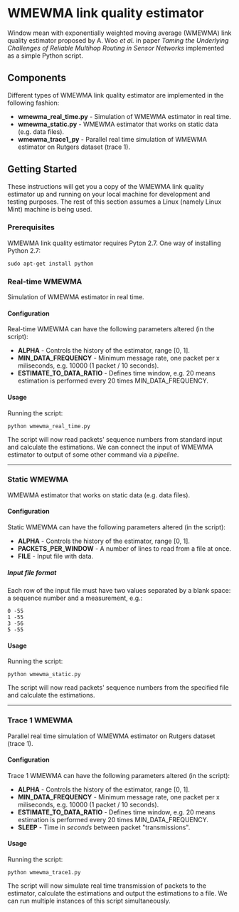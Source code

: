 # WMEWMA link quality estimator

Window mean with exponentially weighted moving average (WMEWMA) link quality estimator proposed by A. Woo *et al.* in paper *Taming the Underlying Challenges of Reliable Multihop Routing in Sensor Networks* implemented as a simple Python script.

## Components

Different types of WMEWMA link quality estimator are implemented in the following fashion:

* **wmewma_real_time.py** - Simulation of WMEWMA estimator in real time.
* **wmewma_static.py** - WMEWMA estimator that works on static data (e.g. data files).
* **wmewma_trace1_py** - Parallel real time simulation of WMEWMA estimator on Rutgers dataset (trace 1).

## Getting Started

These instructions will get you a copy of the WMEWMA link quality estimator up and running on your local machine for development and testing purposes. The rest of this section assumes a Linux (namely Linux Mint) machine is being used.

### Prerequisites

WMEWMA link quality estimator requires Pyton 2.7. One way of installing Python 2.7:

```shell
sudo apt-get install python
```

### Real-time WMEWMA

Simulation of WMEWMA estimator in real time.

#### Configuration

Real-time WMEWMA can have the following parameters altered (in the script):

* **ALPHA** - Controls the history of the estimator, range [0, 1].
* **MIN_DATA_FREQUENCY** - Minimum message rate, one packet per x miliseconds, e.g. 10000 (1 packet / 10 seconds).
* **ESTIMATE_TO_DATA_RATIO** - Defines time window, e.g. 20 means estimation is performed every 20 times MIN_DATA_FREQUENCY.

#### Usage

Running the script:

```shell
python wmewma_real_time.py
```

The script will now read packets' sequence numbers from standard input and calculate the estimations. We can connect the input of WMEWMA estimator to output of some other command via a *pipeline*.

---

### Static WMEWMA

WMEWMA estimator that works on static data (e.g. data files).

#### Configuration

Static WMEWMA can have the following parameters altered (in the script):

* **ALPHA** - Controls the history of the estimator, range [0, 1].
* **PACKETS_PER_WINDOW** - A number of lines to read from a file at once.
* **FILE** - Input file with data.

##### Input file format

Each row of the input file must have two values separated by a blank space: a sequence number and a measurement, e.g.:

```
0 -55
1 -55
3 -56
5 -55
```

#### Usage

Running the script:

```shell
python wmewma_static.py
```

The script will now read packets' sequence numbers from the specified file and calculate the estimations.

---

### Trace 1 WMEWMA

Parallel real time simulation of WMEWMA estimator on Rutgers dataset (trace 1).

#### Configuration

Trace 1 WMEWMA can have the following parameters altered (in the script):

* **ALPHA** - Controls the history of the estimator, range [0, 1].
* **MIN_DATA_FREQUENCY** - Minimum message rate, one packet per x miliseconds, e.g. 10000 (1 packet / 10 seconds).
* **ESTIMATE_TO_DATA_RATIO** - Defines time window, e.g. 20 means estimation is performed every 20 times MIN_DATA_FREQUENCY.
* **SLEEP** - Time in *seconds* between packet "transmissions".

#### Usage

Running the script:

```shell
python wmewma_trace1.py
```

The script will now simulate real time transmission of packets to the estimator, calculate the estimations and output the estimations to a file. We can run multiple instances of this script simultaneously.